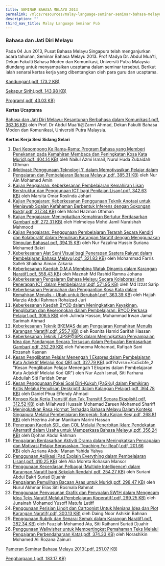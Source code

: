 ```yaml
---
title: SEMINAR BAHASA MELAYU 2013
permalink: /mlcs/resources/malay-language-seminar-seminar-bahasa-melayu-publications/seminar-bahasa-melayu-2013/
description: ""
third_nav_title: Malay Language Seminar Pub
---
```

### Bahasa dan Jati Diri Melayu

Pada 04 Jun 2013, Pusat Bahasa Melayu Singapura telah menganjurkan acara tahunan, Seminar Bahasa Melayu 2013. Prof Madya Dr. Abdul Mua'ti, Dekan Fakulti Bahasa Moden dan Komunikasi, Universiti Putra Malaysia diundang untuk menyampaikan ucaptama dalam seminar tersebut. Berikut ialah senarai kertas kerja yang dibentangkan oleh para guru dan ucaptama.

[Kandungan(.pdf, 173.2 KB)](/files/(0-1)content-page_ml-seminar-2013r.pdf)

[Sekapur Sirih(.pdf, 143.98 KB)](/files/(0-2)sekapur-sirih_ml-seminar-2013-r.pdf)

[Program(.pdf, 43.03 KB)](/files/program_ml_seminar_2013.pdf)

**Kertas Ucaptama**

[Bahasa dan Jati Diri Melayu: Kesantunan Berbahasa dalam Komunikasi(.pdf, 363.16 KB)](/files/(0-3)ucaptama-(prof-mua'ti).pdf) oleh Prof. Dr Abdul Mua'ti@Zamri Ahmad, Dekan Fakulti Bahasa Moden dan Komunikasi, Universiti Putra Malaysia.

**Kertas Kerja Sesi Sidang Selari**

1.  [Dari Kepompong Ke Rama-Rama: Program Bahasa yang Memberi Penekanan pada Kemahiran Membaca dan Peningkatan Kosa Kata Murid(.pdf, 404.14 KB)](/files/(1)sekolah-rendah-parkview-(nailul).pdf) oleh Nailul Azmi Ismail, Nurul Huda Zubaidah Othman
2.  [iMotivasi: Penggunaan Teknologi 'i' dalam Memotivasikan Pelajar dalam Pengajaran dan Pembelajaran Bahasa Melayu(.pdf, 385.31 KB)](/files/(2)sekolah-menengah-tanjong-katong-(nur-ain-mohd-amin).pdf) oleh Nur Ain Mohamed Amin
3.  [Kajian Pengajaran: Keberkesanan Pembelajaran Kemahiran Lisan Berstruktur dan Penggunaan ICT bagi Penilaian Lisan(.pdf, 342.63 KB)](/files/(3)sekolah-rendah-gongshang_roslinda_johari.pdf) oleh Marsita Omar Roslinda Johari
4.  [Kajian Pengajaran: Keberkesanan Penggunaan Teknik Anotasi untuk Menjawab Soalan Kefahaman Berbentuk Inferens dengan Sokongan Bukti(.pdf, 317.34 KB)](/files/(4)sek-rend-pei-tong-(hazman).pdf) oleh Mohd Hazman Othman
5.  [Kajian Pengajaran: Meningkatkan Kemahiran Bertutur Berdasarkan Gambar(.pdf, 272.31 KB)](/files/(5)sekolah-rendah-huamin(nuraisha).pdf) oleh Helmeleya Mohd Jamil Nuraishah Mahmood
6.  [Kajian Pengajaran: Penggunaan Pembelajaran Terarah Secara Kendiri dan Kolaboratif dalam Penulisan Karangan Naratif dengan Menggunakan Simpulan Bahasa(.pdf, 394.15 KB)](/files/(6)sekolah-rendah-kranji-(suriana).pdf) oleh Nur Fazalina Hussin Suriana Mohamed Bakri
7.  [Keberkesanan Alat Seni Visual bagi Penerapan Sastera Rakyat dalam Pembelajaran Bahasa Melayu(.pdf, 321.83 KB)](/files/(7)-sekolah-menengah-siglap-(muhammad-farris).pdf) oleh Mohammad Farris Salleh Shaikha Aiman Zakaria
8.  [Keberkesanan Kaedah D.M.A Membina Watak Dinamis dalam Karangan Naratif(.pdf, 558.43 KB)](/files/(8)sekolah-meengah-ngee-ann-(muhd-irwan).pdf) oleh Maznah Md Rashid Ramna Johana
9.  [Keberkesanan Pengajaran Bahasa Melayu Secara Kolaborasi dan Penerapan ICT dalam Pembelajaran(.pdf, 571.95 KB)](/files/(9)sekolah-menengah-st-hilda-(ramna-johana-maznah-md-rashid).pdf) oleh Md Izzat Sarip
10.  [Keberkesanan Perancahan dan Penggantian Kosa Kata dalam Kemahiran Menulis - Ubah untuk Berubah(.pdf, 363.39 KB)](https://academyofsingaporeteachers.moe.edu.sg/docs/librariesprovider6/ml-poetry-sg50/seminar-bahasa-melayu-2013/kertas-kerja-sesi-sidang-selari/(10)sekolah-rendah-elias-park-(muhd-izzat).pdf?sfvrsn=eff92011_2 "Keberkesanan Perancahan dan Penggantian Kosa Kata dalam Kemahiran Menulis - Ubah untuk Berubah") oleh Hajjah Marzia Abdul Rahman Rohaizad Juri
11.  [Keberkesanan Kaedah BYOD dalam Meningkatkan Keyakinan, Penglibatan dan Keseronokan dalam Pembelajaran: BYOD Perkasa Pelajar(.pdf, 306.5 KB)](https://academyofsingaporeteachers.moe.edu.sg/docs/librariesprovider6/ml-poetry-sg50/seminar-bahasa-melayu-2013/kertas-kerja-sesi-sidang-selari/(11)sekolah-rendah-fuchun(hajjah-marzia).pdf?sfvrsn=da1d2c9f_2 "Keberkesanan Kaedah BYOD dalam Meningkatkan Keyakinan, Penglibatan dan Keseronokan dalam Pembelajaran: BYOD Perkasa Pelajar") oleh Julinda Hassan, Muhammad Irwan Jamal Sarimah Ahmad
12.  [Keberkesanan Teknik BKEMAS dalam Pengajaran Kemahiran Menulis Karangan Naratif(.pdf, 255.7 KB)](https://academyofsingaporeteachers.moe.edu.sg/docs/librariesprovider6/ml-poetry-sg50/seminar-bahasa-melayu-2013/kertas-kerja-sesi-sidang-selari/(12)sekolah-rendah-greendale-eastspring-(rosnita-dan-sharifah).pdf?sfvrsn=792e03c6_2 "Keberkesanan Teknik BKEMAS dalam Pengajaran Kemahiran Menulis Karangan Naratif") oleh Rosnita Hamid Sarifah Hassan
13.  [Keberkesanan Teknik TJPSP@SPS dalam Meningkatkan Penyampaian Idea dan Pandangan Secara Tersusun dalam Perbualan Berdasarkan Gambar(.pdf, 252.29 KB)](https://academyofsingaporeteachers.moe.edu.sg/docs/librariesprovider6/ml-poetry-sg50/seminar-bahasa-melayu-2013/kertas-kerja-sesi-sidang-selari/(13)sekolah-st-patricks-(rozanah-kasnan).pdf?sfvrsn=fa8e2afb_2 "Keberkesanan Teknik TJPSP@SPS dalam Meningkatkan Penyampaian Idea dan Pandangan Secara Tersusun dalam Perbualan Berdasarkan Gambar") oleh Faheema Mohamad, Rafiqah Sani Rozanah Kasnan
14.  [Kesan Penglibatan Pelajar Menengah 1 Ekspres dalam Pembelajaran Kata Adjektif Melalui Kod QR(.pdf, 327.79 KB)](https://academyofsingaporeteachers.moe.edu.sg/docs/librariesprovider6/ml-poetry-sg50/seminar-bahasa-melayu-2013/kertas-kerja-sesi-sidang-selari/(14)firs-toa-payoh-st-hilda-(pasku)effendy-ahmadi-daniel).pdf?sfvrsn=7cc5cbfe_2 "Kesan Penglibatan Pelajar Menengah 1 Ekspres dalam Pembelajaran Kata Adjektif Melalui Kod QR") oleh Nur Azah Ismail, Siti Farhana Abdullah Siti Faridah Omar
15.  [Kesan Penggunaan Pakej Soal Diri-Kukuh (PaSKu) dalam Pemikiran Kritis Melalui Penulisan Deskriptif dalam Kalangan Pelajar(.pdf, 364.78 KB)](https://academyofsingaporeteachers.moe.edu.sg/docs/librariesprovider6/ml-poetry-sg50/seminar-bahasa-melayu-2013/kertas-kerja-sesi-sidang-selari/(15)sek-men-woodgroove(siti-farhana-abdullah).pdf?sfvrsn=49d567a7_2 "Kesan Penggunaan Pakej Soal Diri-Kukuh (PaSKu) dalam Pemikiran Kritis Melalui Penulisan Deskriptif dalam Kalangan Pelajar") oleh Daniel Phua Effendy Ahmadi
16.  [Konsep Kata Kerja Transitif dan Tak Transitif Secara Eksplisit(.pdf, 312.52 KB)](https://academyofsingaporeteachers.moe.edu.sg/docs/librariesprovider6/ml-poetry-sg50/seminar-bahasa-melayu-2013/kertas-kerja-sesi-sidang-selari/(16)sekolah-rendah-loyang-(mohd-zareen).pdf?sfvrsn=2d2ebb81_2 "Konsep Kata Kerja Transitif dan Tak Transitif Secara Eksplisit") oleh Milahwati Hussain Mohamad Zareen Mohamed Shariff
17.  [Meningkatkan Rasa Hormat Terhadap Bahasa Melayu Dalam Konteks Singapura Melalui Pembelajaran Bergerak: Satu Kajian Kes(.pdf, 268.81 KB)](https://academyofsingaporeteachers.moe.edu.sg/docs/librariesprovider6/ml-poetry-sg50/seminar-bahasa-melayu-2013/kertas-kerja-sesi-sidang-selari/(17)chij-tanjong-katong-convent-(marini).pdf?sfvrsn=aa23d18d_2 "Meningkatkan Rasa Hormat Terhadap Bahasa Melayu Dalam Konteks Singapura Melalui Pembelajaran Bergerak: Satu Kajian Kes") oleh Hezrina Johan Manikam Marini Hassan
18.  [Penerapan Kaedah SDL dan COL Melalui Penerbitan Iklan: Pendekatan Alternatif dalam Usaha untuk Memperkasa Bahasa Melayu(.pdf, 356.24 KB)](https://academyofsingaporeteachers.moe.edu.sg/docs/librariesprovider6/ml-poetry-sg50/seminar-bahasa-melayu-2013/kertas-kerja-sesi-sidang-selari/(18)sek_menengah_yusof_ishak_(yahida_yahya)_edited.pdf?sfvrsn=b9fa8896_2 "Penerapan Kaedah SDL dan COL Melalui Penerbitan Iklan: Pendekatan Alternatif dalam Usaha untuk Memperkasa Bahasa Melayu") oleh Djohan Abdul Rahman
19.  [Pengajaran Berdasarkan Aktiviti Drama dalam Meningkatkan Pencapaian dan Motivasi Pelajar Berasaskan 'Teaching For Real'(.pdf, 201.66 KB)](https://academyofsingaporeteachers.moe.edu.sg/docs/librariesprovider6/ml-poetry-sg50/seminar-bahasa-melayu-2013/kertas-kerja-sesi-sidang-selari/(19)sekolah-rendah-northland-(siti-rosmala-akhmar).pdf?sfvrsn=69f27a3f_2 "Pengajaran Berdasarkan Aktiviti Drama dalam Meningkatkan Pencapaian dan Motivasi Pelajar Berasaskan 'Teaching For Real'") oleh Azriana Abdul Manan Yahida Yahya
20.  [Penggunaan Aplikasi iPad Explain Everything dalam Pembelajaran Lisan(.pdf, 410.25 KB)](https://academyofsingaporeteachers.moe.edu.sg/docs/librariesprovider6/ml-poetry-sg50/seminar-bahasa-melayu-2013/kertas-kerja-sesi-sidang-selari/(20)sekolah-menengah-bishan-park-(djohan).pdf?sfvrsn=2b1d5543_2 "Penggunaan Aplikasi iPad Explain Everything dalam Pembelajaran Lisan") oleh Alia Moreta Rohasan Mansor
21.  [Penggunaan Kecerdasan Pelbagai (Multiple Intelligence) dalam Karangan Naratif bagi Sekolah Rendah(.pdf, 254.27 KB)](https://academyofsingaporeteachers.moe.edu.sg/docs/librariesprovider6/ml-poetry-sg50/seminar-bahasa-melayu-2013/kertas-kerja-sesi-sidang-selari/(21)sekolah-menengah-dunman-(alia-rohasan).pdf?sfvrsn=cd7721b5_2 "Penggunaan Kecerdasan Pelbagai (Multiple Intelligence) dalam Karangan Naratif bagi Sekolah Rendah") oleh Suriani Abdul Bakri Suriati Djuahir
22.  [Pengajaran Pemulihan Bacaan Asas untuk Murid(.pdf, 298.47 KB)](https://academyofsingaporeteachers.moe.edu.sg/docs/librariesprovider6/ml-poetry-sg50/seminar-bahasa-melayu-2013/kertas-kerja-sesi-sidang-selari/(22)sekolah-rendah-westview-(suriani).pdf?sfvrsn=a0c8b5af_2 "Pengajaran Pemulihan Bacaan Asas untuk Murid") oleh Nurul Akhmar Elias Siti Rosmala Rahmat
23.  [Penggunaan Penyusunan Grafik dan Penyoalan 5W1H dalam Mengecam Idea Teks Naratif Melalui Pembelajaran Koperatif(.pdf, 269.25 KB)](https://academyofsingaporeteachers.moe.edu.sg/docs/librariesprovider6/ml-poetry-sg50/seminar-bahasa-melayu-2013/kertas-kerja-sesi-sidang-selari/(23)sekolah-rendah-admiralty-(daing-noor).pdf?sfvrsn=4ce0eddd_2 "Penggunaan Penyusunan Grafik dan Penyoalan 5W1H dalam Mengecam Idea Teks Naratif Melalui Pembelajaran Koperatif") oleh Junainah Mohamed Yusoff Matufa Latiff
24.  [Penggunaan Perisian Linoit dan Cartoonist Untuk Menjana Idea dan Plot Karangan Naratif(.pdf, 300.13 KB)](https://academyofsingaporeteachers.moe.edu.sg/docs/librariesprovider6/ml-poetry-sg50/seminar-bahasa-melayu-2013/kertas-kerja-sesi-sidang-selari/(24)fauziah-suriati-raihanni.pdf?sfvrsn=2952fc0b_2 "Penggunaan Perisian Linoit dan Cartoonist Untuk Menjana Idea dan Plot Karangan Naratif") oleh Daing Noor Ashikin Bahnan
25.  [Penggunaan Rubrik dan Senarai Semak dalam Karangan Naratif(.pdf, 282.34 KB)](https://academyofsingaporeteachers.moe.edu.sg/docs/librariesprovider6/ml-poetry-sg50/seminar-bahasa-melayu-2013/kertas-kerja-sesi-sidang-selari/(25)sek-rendah-greenwood-(matufa).pdf?sfvrsn=5d267994_2 "Penggunaan Rubrik dan Senarai Semak dalam Karangan Naratif") oleh Fauziah Mohamed Ata, Siti Raihanni Suriati Djuahir
26.  [Penggunaan Wallwisher untuk Mempertingkat Pemahaman Teks Melalui Pengajaran Perbendaharaan Kata(.pdf, 374.33 KB)](https://academyofsingaporeteachers.moe.edu.sg/docs/librariesprovider6/ml-poetry-sg50/seminar-bahasa-melayu-2013/kertas-kerja-sesi-sidang-selari/(26)sekolah-rendah-yuneng-(norashikin).pdf?sfvrsn=5e91ce6a_2 "Penggunaan Wallwisher untuk Mempertingkat Pemahaman Teks Melalui Pengajaran Perbendaharaan Kata") oleh Norashikin Mohamed Ali Rozana Zainuri

[Pameran Seminar Bahasa Melayu 2013(.pdf, 251.07 KB)](https://academyofsingaporeteachers.moe.edu.sg/docs/librariesprovider6/ml-poetry-sg50/seminar-bahasa-melayu-2013/pameran-seminar-bahasa-melayu-2013.pdf?sfvrsn=2102f9a_0 "Pameran Seminar Bahasa Melayu 2013")

[Penghargaan (.pdf, 183.17 KB)](https://academyofsingaporeteachers.moe.edu.sg/docs/librariesprovider6/ml-poetry-sg50/seminar-bahasa-melayu-2013/penghargaan-2013.pdf?sfvrsn=34d728fc_2 "Penghargaan 2013")
